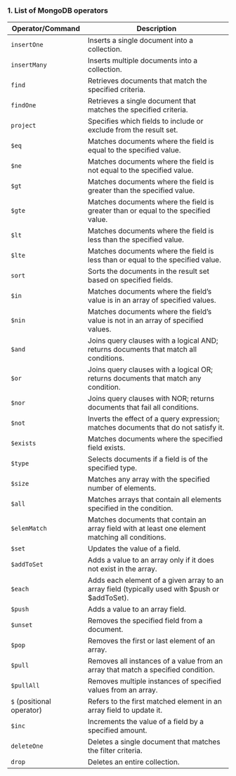 ### 1. List of MongoDB operators

<table>

<thead>
<tr>
<th>Operator/Command</th>
<th>Description</th>
</tr>
</thead>

<tbody>
<tr>
<td><code>insertOne</code></td>
<td>Inserts a single document into a collection.</td>
</tr>

<tr>
<td><code>insertMany</code></td>
<td>Inserts multiple documents into a collection.</td>
</tr>

<tr>
<td><code>find</code></td>
<td>Retrieves documents that match the specified criteria.</td>
</tr>

<tr>
<td><code>findOne</code></td>
<td>Retrieves a single document that matches the specified criteria.</td>
</tr>

<tr>
<td><code>project</code></td>
<td>Specifies which fields to include or exclude from the result set.</td>
</tr>

<tr>
<td><code>$eq</code></td>
<td>Matches documents where the field is equal to the specified value.</td>
</tr>

<tr>
<td><code>$ne</code></td>
<td>Matches documents where the field is not equal to the specified value.</td>
</tr>

<tr>
<td><code>$gt</code></td>
<td>Matches documents where the field is greater than the specified value.</td>
</tr>

<tr>
<td><code>$gte</code></td>
<td>Matches documents where the field is greater than or equal to the specified value.</td>
</tr>

<tr>
<td><code>$lt</code></td>
<td>Matches documents where the field is less than the specified value.</td>
</tr>

<tr>
<td><code>$lte</code></td>
<td>Matches documents where the field is less than or equal to the specified value.</td>
</tr>

<tr>
<td><code>sort</code></td>
<td>Sorts the documents in the result set based on specified fields.</td>
</tr>

<tr>
<td><code>$in</code></td>
<td>Matches documents where the field’s value is in an array of specified values.</td>
</tr>

<tr>
<td><code>$nin</code></td>
<td>Matches documents where the field’s value is not in an array of specified values.</td>
</tr>

<tr>
<td><code>$and</code></td>
<td>Joins query clauses with a logical AND; returns documents that match all conditions.</td>
</tr>

<tr>
<td><code>$or</code></td>
<td>Joins query clauses with a logical OR; returns documents that match any condition.</td>
</tr>

<tr>
<td><code>$nor</code></td>
<td>Joins query clauses with NOR; returns documents that fail all conditions.</td>
</tr>

<tr>
<td><code>$not</code></td>
<td>Inverts the effect of a query expression; matches documents that do not satisfy it.</td>
</tr>

<tr>
<td><code>$exists</code></td>
<td>Matches documents where the specified field exists.</td>
</tr>

<tr>
<td><code>$type</code></td>
<td>Selects documents if a field is of the specified type.</td>
</tr>

<tr>
<td><code>$size</code></td>
<td>Matches any array with the specified number of elements.</td>
</tr>

<tr>
<td><code>$all</code></td>
<td>Matches arrays that contain all elements specified in the condition.</td>
</tr>

<tr>
<td><code>$elemMatch</code></td>
<td>Matches documents that contain an array field with at least one element matching all conditions.</td>
</tr>

<tr>
<td><code>$set</code></td>
<td>Updates the value of a field.</td>
</tr>

<tr>
<td><code>$addToSet</code></td>
<td>Adds a value to an array only if it does not exist in the array.</td>
</tr>

<tr>
<td><code>$each</code></td>
<td>Adds each element of a given array to an array field (typically used with $push or $addToSet).</td>
</tr>

<tr>
<td><code>$push</code></td>
<td>Adds a value to an array field.</td>
</tr>

<tr>
<td><code>$unset</code></td>
<td>Removes the specified field from a document.</td>
</tr>

<tr>
<td><code>$pop</code></td>
<td>Removes the first or last element of an array.</td>
</tr>

<tr>
<td><code>$pull</code></td>
<td>Removes all instances of a value from an array that match a specified condition.</td>
</tr>

<tr>
<td><code>$pullAll</code></td>
<td>Removes multiple instances of specified values from an array.</td>
</tr>

<tr>
<td><code>$</code> (positional operator)</td>
<td>Refers to the first matched element in an array field to update it.</td>
</tr>

<tr>
<td><code>$inc</code></td>
<td>Increments the value of a field by a specified amount.</td>
</tr>

<tr>
<td><code>deleteOne</code></td>
<td>Deletes a single document that matches the filter criteria.</td>
</tr>

<tr>
<td><code>drop</code></td>
<td>Deletes an entire collection.</td>
</tr>

</tbody>

</table>
